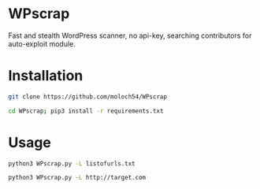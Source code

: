 # WPscrap
Fast and stealth WordPress scanner, no api-key, searching contributors  for auto-exploit module.  

# Installation  
```sh
git clone https://github.com/moloch54/WPscrap
```
```sh
cd WPscrap; pip3 install -r requirements.txt
```  
# Usage  
```sh  
python3 WPscrap.py -L listofurls.txt
```
```sh
python3 WPscrap.py -L http://target.com
```
